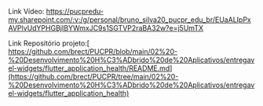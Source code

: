 Link Vídeo: https://pucpredu-my.sharepoint.com/:v:/g/personal/bruno_silva20_pucpr_edu_br/EUaALIpPxAVPlvUdYPHGBjIBYWmxJC9s1SGTVP2raBA32w?e=j5UmTX

Link Repositório projeto:[ https://github.com/brect/PUCPR/blob/main/02%20-%20Desenvolvimento%20H%C3%ADbrido%20de%20Aplicativos/entregavel-widgets/flutter_application_health/README.md](https://github.com/brect/PUCPR/tree/main/02%20-%20Desenvolvimento%20H%C3%ADbrido%20de%20Aplicativos/entregavel-widgets/flutter_application_health)